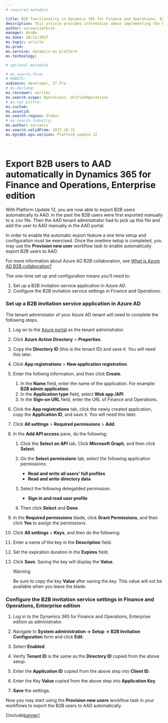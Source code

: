 ```yaml
---
# required metadata

title: B2B functionality in Dynamics 365 for Finance and Operations, Enterprise edition
description: This article provides information about implementing the business-to-business transaction functionality in Microsoft Dynamics 365 for Finance and Operations, Enterprise edition.
author: sarvanisathish
manager: AnnBe
ms.date: 10/11/2017
ms.topic: article
ms.prod: 
ms.service: dynamics-ax-platform
ms.technology: 

# optional metadata

# ms.search.form: 
# ROBOTS: 
audience: developer, IT Pro
# ms.devlang: 
ms.reviewer: sericks
ms.search.scope: Operations, UnifiedOperations
# ms.tgt_pltfrm: 
ms.custom: 
ms.assetid: 
ms.search.region: Global
# ms.search.industry: 
ms.author: sarvanis
ms.search.validFrom: 2017-10-31
ms.dyn365.ops.version: Platform update 12

---
```


# Export B2B users to AAD automatically in Dynamics 365 for Finance and Operations, Enterprise edition
With Platform Update 12, you are now able to export B2B users automatically to AAD. In the past the B2B users were first exported manually to a .csv file. Then the AAD tenant administrator had to pick up this file and add the user to AAD manually in the AAD portal. 

In order to enable the automatic export feature a one time setup and configuration must be exercised. Once the onetime setup is completed, you may use the **Provision new user** workflow task to enable automatically export B2B users to AAD.

For more information about Azure AD B2B collaboration, see [What is Azure AD B2B collaboration?](https://docs.microsoft.com/en-us/azure/active-directory/active-directory-b2b-what-is-azure-ad-b2b)

The one-time set up and configuration means you'll need to: 
1. Set up a B2B invitation service application in Azure AD.
2. Configure the B2B invitation service settings in Finance and Operations.

### Set up a B2B invitation service application in Azure AD
The tenant administator of your Azure AD tenant will need to complete the following steps.

1. Log on to the [Azure portal](https://portal.azure.com) as the tenant administrator. 

2. Click **Azure Active Directory** > **Properties**.

3. Copy the **Directory ID** (this is the tenant ID) and save it. You will need this later.

4. Click **App registrations** > **New application registration**.

5. Enter the folliwng information, and then click **Create**.
    1. In the **Name** field, enter the name of the application. For example: **B2B admin application**.
    2. In the **Application type** field, select **Web app /API**.
    3. In the **Sign-on URL** field, enter the URL of Finance and Operations.
  
6. Click the **App registrations** tab, click the newly created application, copy the **Application ID**, and save it. You will need this later.

7. Click **All settings** > **Required permissions** > **Add**.

8. In the **Add API access** pane, do the following:
    1. Click the **Select an API** tab. Click **Microsoft Graph**, and then click **Select**.
    
    2. On the **Select permissions** tab, select the following application permissions:
         - **Read and write all users' full profiles**
         - **Read and write directory data**
    
    3. Select the following delegatded permission:
         - **Sign in and read user profile**
     
    4. Then click **Select** and **Done**.
    
9. In the **Required permissions** blade, click **Grant Permissions**, and then click **Yes** to assign the permissions.

10. Click **All settings** > **Keys**, and then do the following: 

  1. Enter a name of the key in the **Description** field.
  2. Set the expiration duration in the **Expires** field.
  
11. Click **Save**. Saving the key will display the **Value**. 

    > [!WARNING]
    > Be sure to copy the key **Value** after saving the key. This value will not be available when you leave the blade.

### Configure the B2B invitation service settings in Finance and Operations, Enterprise edition

1. Log in to the Dynamics 365 for Finance and Operations, Enterprise edition as administrator.

2. Navigate to **System administration -> Setup -> B2B Invitation Configuration** form and click **Edit**.

3. Select **Enabled**.

4. Verify **Tenant ID** is the same as the **Directory ID** copied from the above setup.

5. Enter the **Application ID** copied from the above step into **Client ID**.

6. Enter the Key **Value** copied from the above step into **Application Key**.

7. **Save** the settings.

Now you may start using the **Provision new users** workflow task in your workflows to export the B2B users to AAD automatically.





  
  
  

[!include[banner](../includes/banner.md)]
